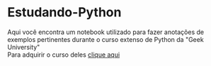 # Estudando-Python
Aqui você encontra um notebook utilizado para fazer anotações de exemplos pertinentes durante o curso extenso de Python da "Geek University"  
Para adquirir o curso deles [clique aqui](https://www.udemy.com/course/curso-de-programacao-em-python-do-basico-ao-avancado/?referralCode=D0DE98160C063EE43260)
